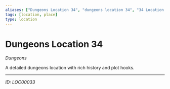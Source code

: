 ```yaml
---
aliases: ["Dungeons Location 34", "dungeons location 34", "34 Location Dungeons"]
tags: [location, place]
type: location
---
```


# Dungeons Location 34

*Dungeons*

A detailed dungeons location with rich history and plot hooks.

---
*ID: LOC00033*